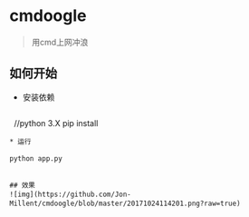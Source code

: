 # cmdoogle
> 用cmd上网冲浪
## 如何开始

* 安装依赖
  ```
    //python 3.X
    pip install
  ```
* 运行
  ```
    python app.py
  ```
   
## 效果
![img](https://github.com/Jon-Millent/cmdoogle/blob/master/20171024114201.png?raw=true)
